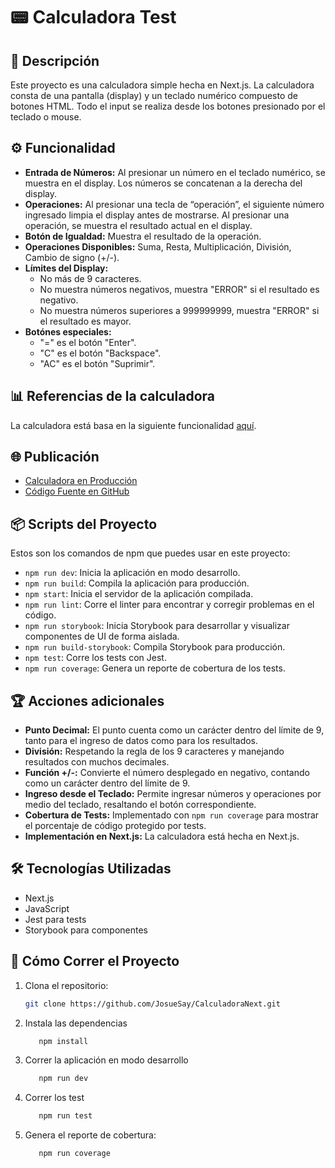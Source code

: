# 📟 Calculadora Test

## 📝 Descripción

Este proyecto es una calculadora simple hecha en Next.js. La calculadora consta de una pantalla (display) y un teclado numérico compuesto de botones HTML. Todo el input se realiza desde los botones presionado por el teclado o mouse. 

## ⚙️ Funcionalidad

- **Entrada de Números:** Al presionar un número en el teclado numérico, se muestra en el display. Los números se concatenan a la derecha del display.
- **Operaciones:** Al presionar una tecla de “operación”, el siguiente número ingresado limpia el display antes de mostrarse. Al presionar una operación, se muestra el resultado actual en el display.
- **Botón de Igualdad:** Muestra el resultado de la operación.
- **Operaciones Disponibles:** Suma, Resta, Multiplicación, División, Cambio de signo (+/-).
- **Límites del Display:** 
  - No más de 9 caracteres.
  - No muestra números negativos, muestra "ERROR" si el resultado es negativo.
  - No muestra números superiores a 999999999, muestra "ERROR" si el resultado es mayor.
- **Botónes especiales:** 
  - "=" es el botón "Enter".
  - "C" es el botón "Backspace".
  - "AC" es el botón "Suprimir".

## 📊 Referencias de la calculadora

La calculadora está basa en la siguiente funcionalidad [aquí](https://codepen.io/trobes/pen/EerrNd).

## 🌐 Publicación

- [Calculadora en Producción](https://dominio.com/calculadora)
- [Código Fuente en GitHub](https://github.com/JosueSay/CalculadoraNext)

## 📦 Scripts del Proyecto

Estos son los comandos de npm que puedes usar en este proyecto:

- `npm run dev`: Inicia la aplicación en modo desarrollo.
- `npm run build`: Compila la aplicación para producción.
- `npm start`: Inicia el servidor de la aplicación compilada.
- `npm run lint`: Corre el linter para encontrar y corregir problemas en el código.
- `npm run storybook`: Inicia Storybook para desarrollar y visualizar componentes de UI de forma aislada.
- `npm run build-storybook`: Compila Storybook para producción.
- `npm test`: Corre los tests con Jest.
- `npm run coverage`: Genera un reporte de cobertura de los tests.

## 🏆 Acciones adicionales

- **Punto Decimal:** El punto cuenta como un carácter dentro del límite de 9, tanto para el ingreso de datos como para los resultados.
- **División:** Respetando la regla de los 9 caracteres y manejando resultados con muchos decimales.
- **Función +/-:** Convierte el número desplegado en negativo, contando como un carácter dentro del límite de 9.
- **Ingreso desde el Teclado:** Permite ingresar números y operaciones por medio del teclado, resaltando el botón correspondiente.
- **Cobertura de Tests:** Implementado con `npm run coverage` para mostrar el porcentaje de código protegido por tests.
- **Implementación en Next.js:** La calculadora está hecha en Next.js.

## 🛠️ Tecnologías Utilizadas

- Next.js
- JavaScript
- Jest para tests
- Storybook para componentes

## 🚀 Cómo Correr el Proyecto

1. Clona el repositorio:
   ```bash
   git clone https://github.com/JosueSay/CalculadoraNext.git
   ```

2. Instala las dependencias
    ```bash
       npm install
    ```

3. Correr la aplicación en modo desarrollo
    ```bash
       npm run dev
    ```

4. Correr los test
    ```bash
       npm run test
    ```

5. Genera el reporte de cobertura:
    ```bash
       npm run coverage
    ```
